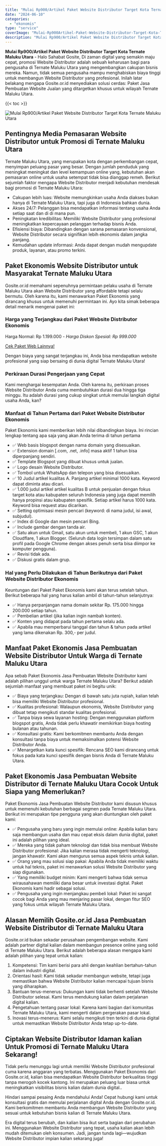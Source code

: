 ```yaml
---
title: "Mulai Rp900/Artikel Paket Website Distributor Target Kota Ternate Maluku Utara"
date: "2024-06-10"
categories: 
  - "ekonomis"
type: "service"
coverImage: "Mulai-Rp900Artikel-Paket-Website-Distributor-Target-Kota-Ternate-Maluku-Utara.png"
description: "Mulai Rp900/Artikel Paket Website Distributor Target Kota Ternate Maluku Utara. Era digital terus berubah, dan kalian bisa ikut serta bagian dari perubahan i..."
---
```


**Mulai Rp900/Artikel Paket Website Distributor Target Kota Ternate Maluku Utara** - Halo Sahabat Gosite, Di zaman digital yang semakin maju cepat, promosi Website Distributor adalah sebuah keharusan bagi para pengusaha di Ternate Maluku Utara yang mengembangkan cakupan bisnis mereka. Namun, tidak semua pengusaha mampu menghabiskan biaya tinggi untuk membangun Website Distributor yang profesional. Inilah latar belakang mengapa Gosite.or.id menyediakan solusi cerdas: Paket Jasa Pembuatan Website Jualan yang ditargetkan khusus untuk wilayah Ternate Maluku Utara.

{{< toc >}}

![Mulai Rp900/Artikel Paket Website Distributor Target Kota Ternate Maluku Utara](/images/ekonomis/Mulai-Rp900Artikel-Paket-Website-Distributor-Target-Kota-Ternate-Maluku-Utara.png)

## Pentingnya Media Pemasaran Website Distributor untuk Promosi di Ternate Maluku Utara

Ternate Maluku Utara, yang merupakan kota dengan perkembangan cepat, menyimpan peluang pasar yang besar. Dengan jumlah penduduk yang meningkat meningkat dan level kemampuan online yang, kebutuhan akan pemasaran online untuk usaha setempat tidak bisa dianggap remeh. Berikut sejumlah faktor mengapa Website Distributor menjadi kebutuhan mendesak bagi promosi di Ternate Maluku Utara:

- Cakupan lebih luas: Website memungkinkan usaha Anda diakses bukan hanya di Ternate Maluku Utara, tapi juga di Indonesia bahkan dunia.
- Akses 24/7: Pelanggan bisa mendapatkan informasi tentang usaha Anda setiap saat dan di di mana pun.
- Peningkatan kredibilitas: Memiliki Website Distributor yang profesional meningkatkan kepercayaan pelanggan terhadap bisnis Anda.
- Efisiensi biaya: Dibandingkan dengan sarana pemasaran konvensional, Website Distributor secara signifikan lebih ekonomis dalam jangka panjang.
- Kemudahan update informasi: Anda dapat dengan mudah mengupdate produk, layanan, atau promo terkini.

## Paket Ekonomis Website Distributor untuk Masyarakat Ternate Maluku Utara

Gosite.or.id memahami sepenuhnya permintaan pelaku usaha di Ternate Maluku Utara akan Website Distributor yang affordable tetapi selalu bermutu. Oleh karena itu, kami menawarkan Paket Ekonomis yang dirancang khusus untuk memenuhi permintaan ini. Ayo kita simak beberapa detail menarik mengenai paket ini:

### Harga yang Terjangkau dari Paket Website Distributor Ekonomis

<a class="cta-button">Harga Normal: Rp 1.199.000 - <em>Harga Diskon Spesial: Rp 999.000</em></a>

<a href="/jasa-web/" class="cta-button">Cek Paket Web Lainnya!</a>

Dengan biaya yang sangat terjangkau ini, Anda bisa mendapatkan website profesional yang siap bersaing di dunia digital Ternate Maluku Utara!

### Perkiraan Durasi Pengerjaan yang Cepat

Kami menghargai kesempatan Anda. Oleh karena itu, perkiraan proses Website Distributor Anda cuma membutuhkan durasi dua hingga tiga minggu. Itu adalah durasi yang cukup singkat untuk memulai langkah digital usaha Anda, kan?

### Manfaat di Tahun Pertama dari Paket Website Distributor Ekonomis

Paket Ekonomis kami memberikan lebih nilai dibandingkan biaya. Ini rincian lengkap tentang apa saja yang akan Anda terima di tahun pertama

- ✅ Web basis blogspot dengan nama domain yang disesuaikan.
- ✅ Extension domain \[.com, .net, .info\] masa aktif 1 tahun bisa diperpanjang sendiri.
- ✅ Template Blogspot yang dibuat khusus untuk jualan.
- ✅ Logo desain Website Distributor.
- ✅ Tombol untuk WhatsApp dan telepon yang bisa disesuaikan.
- ✅ 10 Judul artikel kualitas A. Panjang artikel minimal 1000 kata. Keyword dapat diminta atau dicari.
- ✅ 1.000 judul artikel artikel kualitas B untuk penjualan dengan fokus target kota atau kabupaten seluruh Indonesia yang juga dapat memilih hanya propinsi atau kabupaten spesifik. Setiap artikel harus 1000 kata. Keyword bisa request atau dicarikan.
- ✅ Setting optimisasi mesin pencari (keyword: di nama judul, isi awal, subjudul).
- ✅ Index di Google dan mesin pencari Bing.
- ✅ Include gambar dengan tanda air.
- ✅ Satu akun untuk Gmail, satu akun untuk membeli, 1 akun GSC, 1 akun Cloudflare, 1 akun Blogger. (Seluruh data login tersimpan dalam satu profil pada Google Chrome dengan akses penuh serta bisa diimpor ke komputer pengguna).
- ✅ Revisi tidak ada.
- ✅ Diskusi gratis dalam grup.

### Hal yang Perlu Dilakukan di Tahun Berikutnya dari Paket Website Distributor Ekonomis

Keuntungan dari Paket Paket Ekonomis kami akan terus setelah tahun. Berikut beberapa hal yang harus kalian ambil di tahun-tahun selanjutnya:

- ✅ Hanya perpanjangan nama domain sekitar Rp. 175.000 hingga 200.000 setiap tahun.
- ✅ Pembelian artikel (jika kalian ingin nambah konten).
- ✅ Konten yang didapat pada tahun pertama selalu ada.
- ✅ Apabila mau memperbarui tanggal dan tahun & tahun pada artikel yang lama dikenakan Rp. 300,- per judul.

## Manfaat Paket Ekonomis Jasa Pembuatan Website Distributor Untuk Warga di Ternate Maluku Utara

Apa sebab Paket Ekonomis Jasa Pembuatan Website Distributor kami adalah pilihan unggul untuk warga Ternate Maluku Utara? Berikut adalah sejumlah manfaat yang membuat paket ini begitu unik:

- ✅ Biaya yang terjangkau: Dengan di bawah satu juta rupiah, kalian telah bisa memiliki Website Distributor profesional.
- ✅ Kualitas profesional: Walaupun ekonomis, Website Distributor yang dibuat tetap mengikuti standar kualitas profesional.
- ✅ Tanpa biaya sewa layanan hosting: Dengan menggunakan platform blogspot gratis, Anda tidak perlu khawatir memikirkan biaya hosting bulanan atau tahunan.
- ✅ Konsultasi gratis: Kami berkomitmen membantu Anda dengan konsultasi tanpa biaya untuk memaksimalkan potensi Website Distributor Anda.
- ✅ Menargetkan kata kunci spesifik: Rencana SEO kami dirancang untuk fokus pada kata kunci spesifik dengan bisnis Anda di Ternate Maluku Utara.

## Paket Ekonomis Jasa Pembuatan Website Distributor di Ternate Maluku Utara Cocok Untuk Siapa yang Memerlukan?

Paket Ekonomis Jasa Pembuatan Website Distributor kami disusun khusus untuk memenuhi kebutuhan berbagai segmen pada Ternate Maluku Utara. Berikut ini merupakan tipe pengguna yang akan diuntungkan oleh paket kami:

- ✅ Pengusaha yang baru yang ingin memulai online: Apabila kalian baru saja membangun usaha dan mau cepat eksis dalam dunia digital, paket ini adalah pilihan yang ideal.
- ✅ Mereka yang tidak paham teknologi dan tidak bisa membuat Website Distributor profesional: Jika kalian merasa tidak mengerti teknologi, jangan khawatir. Kami akan mengurus semua aspek teknis untuk kalian.
- ✅ Orang yang mau solusi siap pakai: Apabila Anda tidak memiliki waktu untuk hal teknis, paket ini menawarkan solusi Website Distributor yang siap digunakan.
- ✅ Yang memiliki budget minim: Kami mengerti bahwa tidak semua wirausahawan memiliki dana besar untuk investasi digital. Paket Ekonomis kami hadir sebagai solusi.
- ✅ Pengusaha yang ingin menjangkau pembeli lokal: Paket ini sangat cocok bagi Anda yang mau menjaring pasar lokal, dengan fitur SEO yang fokus untuk wilayah Ternate Maluku Utara.

## Alasan Memilih Gosite.or.id Jasa Pembuatan Website Distributor di Ternate Maluku Utara

Gosite.or.id bukan sekadar perusahaan pengembangan website. Kami adalah partner digital kalian dalam membangun presence online yang solid di Ternate Maluku Utara. Berikut adalah beberapa alasan mengapa kami adalah pilihan yang tepat untuk kalian:

1. Kompetensi: Tim kami berisi para ahli dengan keahlian bertahun-tahun dalam industri digital.
2. Orientasi hasil: Kami tidak sekadar membangun website, tetapi juga memastikan bahwa Website Distributor kalian mencapai tujuan bisnis yang diharapkan.
3. Bantuan terus-menerus: Dukungan kami tidak berhenti setelah Website Distributor selesai. Kami terus mendukung kalian dalam perjalanan digital kalian.
4. Pengetahuan tentang pasar lokal: Karena kami bagian dari komunitas Ternate Maluku Utara, kami mengerti dalam pergerakan pasar lokal.
5. Inovasi terus-menerus: Kami selalu mengikuti tren terkini di dunia digital untuk memastikan Website Distributor Anda tetap up-to-date.

## Ciptakan Website Distributor Idaman kalian Untuk Promosi di Ternate Maluku Utara Sekarang!

Tidak perlu menunggu lagi untuk memiliki Website Distributor profesional cuma karena anggaran yang terbatas. Menggunakan Paket Ekonomis dari Gosite.or.id, kalian bisa mendapatkan Website Distributor berkualitas tinggi tanpa merogoh kocek kantong. Ini merupakan peluang luar biasa untuk meningkatkan visibilitas bisnis kalian dalam dunia digital..

Hindari sampai pesaing Anda mendahului Anda! Cepat hubungi kami untuk konsultasi gratis dan memulai perjalanan digital Anda dengan Gosite.or.id. Kami berkomitmen membantu Anda membangun Website Distributor yang sesuai untuk kebutuhan bisnis kalian di Ternate Maluku Utara.

Era digital terus berubah, dan kalian bisa ikut serta bagian dari perubahan ini. Menggunakan Website Distributor yang tepat, usaha kalian akan lebih mudah ditemukan oleh konsumen. Jadi, jangan tunda lagi—wujudkan Website Distributor impian kalian sekarang juga!